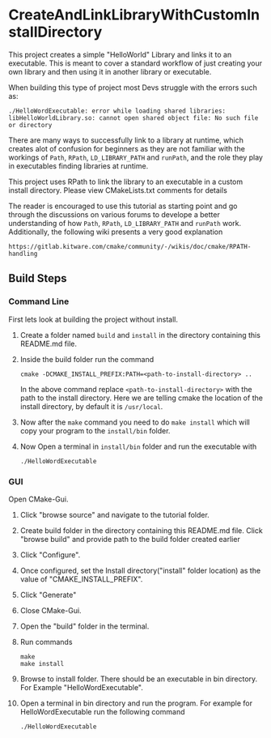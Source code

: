 # CreateAndLinkLibraryWithCustomInstallDirectory

This project creates a simple "HelloWorld" Library and links it to an executable.
This is meant to cover a standard workflow of just creating your own library and then using it in another library or executable.

When building this type of project most Devs struggle with the errors such as:
```
./HelloWordExecutable: error while loading shared libraries: libHelloWorldLibrary.so: cannot open shared object file: No such file or directory
```
There are many ways to successfully link to a library at runtime, which creates alot of confusion for beginners as they are not familiar with the  workings of `Path`, `RPath`, `LD_LIBRARY_PATH` and `runPath`, and the role they play in executables finding libraries at runtime.

This project uses RPath to link the library to an executable in a custom install directory. Please view CMakeLists.txt comments for details

The reader is encouraged to use this tutorial as starting point and go through the discussions on various forums to develope a better understanding of how `Path`, `RPath`, `LD_LIBRARY_PATH` and `runPath` work.
Additionally, the following wiki presents a very good explanation

```
https://gitlab.kitware.com/cmake/community/-/wikis/doc/cmake/RPATH-handling
```

## Build Steps

### Command Line

First lets look at building the project without install.


1. Create a folder named `build` and `install` in the directory containing this README.md file.

2. Inside the build folder run the command
    ```
    cmake -DCMAKE_INSTALL_PREFIX:PATH=<path-to-install-directory> ..
    ```

    In the above command replace `<path-to-install-directory>` with the path to the install directory. Here we are telling cmake the location of the install directory, by default it is `/usr/local`.

3. Now after the `make` command you need to do `make install` which will copy your program to the `install/bin` folder.

4. Now Open a terminal in `install/bin` folder and run the executable with
    ```
    ./HelloWordExecutable
    ```

### GUI

Open CMake-Gui.


1. Click "browse source" and navigate to the tutorial folder.
2. Create build folder in the directory containing this README.md file. Click "browse build" and provide path to the build folder created earlier
3. Click "Configure".
4. Once configured, set the Install directory("install" folder location) as the value of "CMAKE_INSTALL_PREFIX".
5. Click "Generate"
6. Close CMake-Gui.
7. Open the "build" folder in the terminal.
8. Run commands
    ```
    make
    make install
    ```
9. Browse to install folder. There should be an executable in bin directory. For Example "HelloWordExecutable".

10. Open a terminal in bin directory and run the program. For example for HelloWordExecutable run the following command
    ```
    ./HelloWordExecutable
    ```